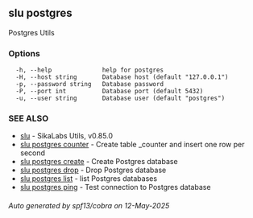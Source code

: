 ## slu postgres

Postgres Utils

### Options

```
  -h, --help              help for postgres
  -H, --host string       Database host (default "127.0.0.1")
  -p, --password string   Database password
  -P, --port int          Database port (default 5432)
  -u, --user string       Database user (default "postgres")
```

### SEE ALSO

* [slu](slu.md)	 - SikaLabs Utils, v0.85.0
* [slu postgres counter](slu_postgres_counter.md)	 - Create table _counter and insert one row per second
* [slu postgres create](slu_postgres_create.md)	 - Create Postgres database
* [slu postgres drop](slu_postgres_drop.md)	 - Drop Postgres database
* [slu postgres list](slu_postgres_list.md)	 - list Postgres databases
* [slu postgres ping](slu_postgres_ping.md)	 - Test connection to Postgres database

###### Auto generated by spf13/cobra on 12-May-2025

